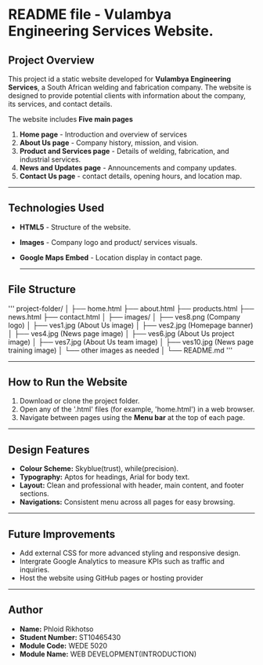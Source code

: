 # README file - Vulambya Engineering Services Website.

##  Project Overview

This project id a static website developed for **Vulambya Engineering Services**, a South African welding and fabrication company. The website is designed to provide potential clients with information about the company, its services, and contact details.

The website includes **Five main pages**
1. **Home page** - Introduction and overview of services
2. **About Us page** - Company history, mission, and vision.
3. **Product and Services page** - Details of welding, fabrication, and industrial services.
4. **News and Updates page** - Announcements and company updates.
5. **Contact Us page** - contact details, opening hours, and location map.

-----

## Technologies Used
- **HTML5** - Structure of the website.
- **Images** - Company logo and product/ services visuals.
- **Google Maps Embed** - Location display in contact page.

  -----
## File Structure
'''
project-folder/
│
├── home.html
├── about.html
├── products.html
├── news.html
├── contact.html
│
├── images/
│   ├── ves8.png   (Company logo)
│   ├── ves1.jpg   (About Us image)
│   ├── ves2.jpg   (Homepage banner)
│   ├── ves4.jpg   (News page image)
│   ├── ves6.jpg   (About Us project image)
│   ├── ves7.jpg   (About Us team image)
│   ├── ves10.jpg  (News page training image)
│   └── other images as needed
│
└── README.md
'''

-----

## How to Run the Website
1. Download or clone the project folder.
2. Open any of the '.html' files (for example, 'home.html') in a web browser.
3. Navigate between pages using the **Menu bar** at the top of each page.

---

## Design Features
- **Colour Scheme:** Skyblue(trust), while(precision).
- **Typography:** Aptos for headings, Arial for body text.
- **Layout:** Clean and professional with header, main content, and footer sections.
- **Navigations:** Consistent menu across all pages for easy browsing.

---

## Future Improvements
- Add external CSS for more advanced styling and responsive design.
- Intergrate Google Analytics to measure KPIs such as traffic and inquiries.
- Host the website using GitHub pages or hosting provider

-----

  ## Author
  - **Name:** Phloid Rikhotso
  -  **Student Number:** ST10465430
  -   **Module Code:** WEDE 5020
  -   **Module Name:** WEB DEVELOPMENT(INTRODUCTION)
